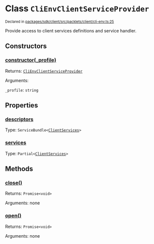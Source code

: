 # Class `CliEnvClientServiceProvider`
<sub>Declared in [packages/sdk/client/src/packlets/client/cli-env.ts:25](https://github.com/dxos/dxos/blob/main/packages/sdk/client/src/packlets/client/cli-env.ts#L25)</sub>


Provide access to client services definitions and service handler.


## Constructors
### [constructor(_profile)](https://github.com/dxos/dxos/blob/main/packages/sdk/client/src/packlets/client/cli-env.ts#L28)



Returns: <code>[CliEnvClientServiceProvider](/api/@dxos/client/classes/CliEnvClientServiceProvider)</code>

Arguments: 

`_profile`: <code>string</code>


## Properties
### [descriptors](https://github.com/dxos/dxos/blob/main/packages/sdk/client/src/packlets/client/cli-env.ts#L30)
Type: <code>ServiceBundle&lt;[ClientServices](/api/@dxos/client/types/ClientServices)&gt;</code>

### [services](https://github.com/dxos/dxos/blob/main/packages/sdk/client/src/packlets/client/cli-env.ts#L34)
Type: <code>Partial&lt;[ClientServices](/api/@dxos/client/types/ClientServices)&gt;</code>


## Methods
### [close()](https://github.com/dxos/dxos/blob/main/packages/sdk/client/src/packlets/client/cli-env.ts#L49)



Returns: <code>Promise&lt;void&gt;</code>

Arguments: none

### [open()](https://github.com/dxos/dxos/blob/main/packages/sdk/client/src/packlets/client/cli-env.ts#L38)



Returns: <code>Promise&lt;void&gt;</code>

Arguments: none
